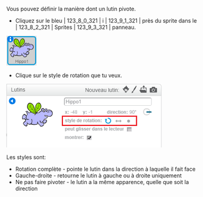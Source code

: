 Vous pouvez définir la manière dont un lutin pivote.

- Cliquez sur le bleu | 123_8_0_321 | i | 123_9_1_321 | près du sprite dans le | 123_8_2_321 | Sprites | 123_9_3_321 | panneau.

![Clique sur le i](images/click-i.png)

- Clique sur le style de rotation que tu veux.

![Style de rotation différent](images/rotation-style.png)

Les styles sont:

- Rotation complète - pointe le lutin dans la direction à laquelle il fait face
- Gauche-droite - retourne le lutin à gauche ou à droite uniquement
- Ne pas faire pivoter - le lutin a la même apparence, quelle que soit la direction